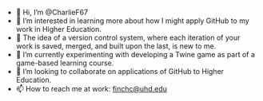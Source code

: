 - 👋 Hi, I’m @CharlieF67
- 👀 I’m interested in learning more about how I might apply GitHub to my work in Higher Education.
- 👀 The idea of a version control system, where each iteration of your work is saved, merged, and built upon the last, is new to me.
- 🌱 I’m currently experimenting with developing a Twine game as part of a game-based learning course.
- 💞️ I’m looking to collaborate on applications of GitHub to Higher Education.
- 📫 How to reach me at work: finchc@uhd.edu

<!---
CharlieF67/CharlieF67 is a ✨ special ✨ repository because its `README.md` (this file) appears on your GitHub profile.
You can click the Preview link to take a look at your changes.
--->
